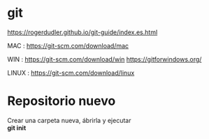 # git
https://rogerdudler.github.io/git-guide/index.es.html

MAC :
https://git-scm.com/download/mac

WIN :
https://git-scm.com/download/win
https://gitforwindows.org/

LINUX :
https://git-scm.com/download/linux


# Repositorio nuevo
Crear una carpeta nueva, ábrirla y ejecutar  
**git init**  
